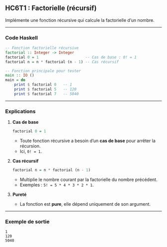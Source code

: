 ## HC6T1 : Factorielle (récursif) 

Implémente une fonction récursive qui calcule la factorielle d’un nombre.

---

### Code Haskell

```haskell
-- Fonction factorielle récursive
factorial :: Integer -> Integer
factorial 0 = 1                     -- Cas de base : 0! = 1
factorial n = n * factorial (n - 1) -- Cas récursif

-- Fonction principale pour tester
main :: IO ()
main = do
    print $ factorial 0   -- 1
    print $ factorial 5   -- 120
    print $ factorial 7   -- 5040
```

---

### Explications

1. **Cas de base**

   ```haskell
   factorial 0 = 1
   ```

   * Toute fonction récursive a besoin d’un **cas de base** pour arrêter la récursion.
   * Ici, `0! = 1`.

2. **Cas récursif**

   ```haskell
   factorial n = n * factorial (n - 1)
   ```

   * Multiplie le nombre courant par la factorielle du nombre précédent.
   * Exemples : `5! = 5 * 4 * 3 * 2 * 1`.

3. **Pureté**

   * La fonction est **pure**, elle dépend uniquement de son argument.

---

### Exemple de sortie

```
1
120
5040
```
